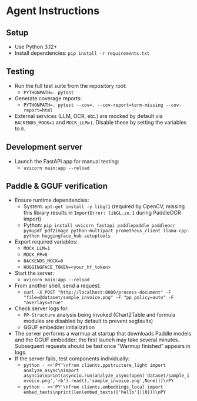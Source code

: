 # Agent Instructions

## Setup
- Use Python 3.12+
- Install dependencies: `pip install -r requirements.txt`

## Testing
- Run the full test suite from the repository root:
  - `PYTHONPATH=. pytest`
- Generate coverage reports:
  - `PYTHONPATH=. pytest --cov=. --cov-report=term-missing --cov-report=html`
- External services (LLM, OCR, etc.) are mocked by default via `BACKENDS_MOCK=1` and `MOCK_LLM=1`. Disable these by setting the variables to `0`.

## Development server
- Launch the FastAPI app for manual testing:
  - `uvicorn main:app --reload`

## Paddle & GGUF verification
- Ensure runtime dependencies:
  - System: `apt-get install -y libgl1` (required by OpenCV; missing this library results in `ImportError: libGL.so.1` during PaddleOCR import)
  - Python: `pip install uvicorn fastapi paddlepaddle paddleocr pymupdf pdf2image python-multipart prometheus_client llama-cpp-python huggingface_hub setuptools`
- Export required variables:
  - `MOCK_LLM=1`
  - `MOCK_PP=0`
  - `BACKENDS_MOCK=0`
  - `HUGGINGFACE_TOKEN=<your_hf_token>`
- Start the server:
  - `uvicorn main:app --reload`
- From another shell, send a request:
  - `curl -X POST "http://localhost:8000/process-document" -F "file=@dataset/sample_invoice.png" -F "pp_policy=auto" -F "overlays=true"`
- Check server logs for:
  - `PP-Structure` analysis being invoked (Chart2Table and formula modules are disabled by default to prevent segfaults)
  - GGUF embedder initialization
- The server performs a warmup at startup that downloads Paddle models and the GGUF embedder; the first launch may take several
  minutes. Subsequent requests should be fast once "Warmup finished" appears in logs.
- If the server fails, test components individually:
  - `python - <<'PY'\nfrom clients.ppstructure_light import analyze_async\nimport asyncio\nprint(asyncio.run(analyze_async(open('dataset/sample_invoice.png','rb').read(),'sample_invoice.png',None)))\nPY`
  - `python - <<'PY'\nfrom clients.embeddings_local import embed_texts\nprint(len(embed_texts(['hello'])[0]))\nPY`
